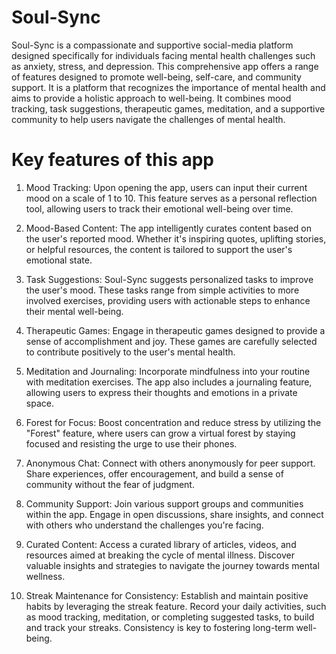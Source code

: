 # Soul-Sync
Soul-Sync is a compassionate and supportive social-media platform designed specifically for individuals facing mental health challenges such as anxiety, stress, and depression. This comprehensive app offers a range of features designed to promote well-being, self-care, and community support. It is a platform that recognizes the importance of mental health and aims to provide a holistic approach to well-being. It combines mood tracking, task suggestions, therapeutic games, meditation, and a supportive community to help users navigate the challenges of mental health.

# Key features of this app
1. Mood Tracking:
Upon opening the app, users can input their current mood on a scale of 1 to 10. This feature serves as a personal reflection tool, allowing users to track their emotional well-being over time.

2. Mood-Based Content:
The app intelligently curates content based on the user's reported mood. Whether it's inspiring quotes, uplifting stories, or helpful resources, the content is tailored to support the user's emotional state.

3. Task Suggestions:
Soul-Sync suggests personalized tasks to improve the user's mood. These tasks range from simple activities to more involved exercises, providing users with actionable steps to enhance their mental well-being.

4. Therapeutic Games:
Engage in therapeutic games designed to provide a sense of accomplishment and joy. These games are carefully selected to contribute positively to the user's mental health.

5. Meditation and Journaling:
Incorporate mindfulness into your routine with meditation exercises. The app also includes a journaling feature, allowing users to express their thoughts and emotions in a private space.

6. Forest for Focus:
Boost concentration and reduce stress by utilizing the "Forest" feature, where users can grow a virtual forest by staying focused and resisting the urge to use their phones.

7. Anonymous Chat:
Connect with others anonymously for peer support. Share experiences, offer encouragement, and build a sense of community without the fear of judgment.

8. Community Support:
Join various support groups and communities within the app. Engage in open discussions, share insights, and connect with others who understand the challenges you're facing.

9. Curated Content:
Access a curated library of articles, videos, and resources aimed at breaking the cycle of mental illness. Discover valuable insights and strategies to navigate the journey towards mental wellness.

10. Streak Maintenance for Consistency:
Establish and maintain positive habits by leveraging the streak feature. Record your daily activities, such as mood tracking, meditation, or completing suggested tasks, to build and track your streaks. Consistency is key to fostering long-term well-being.





